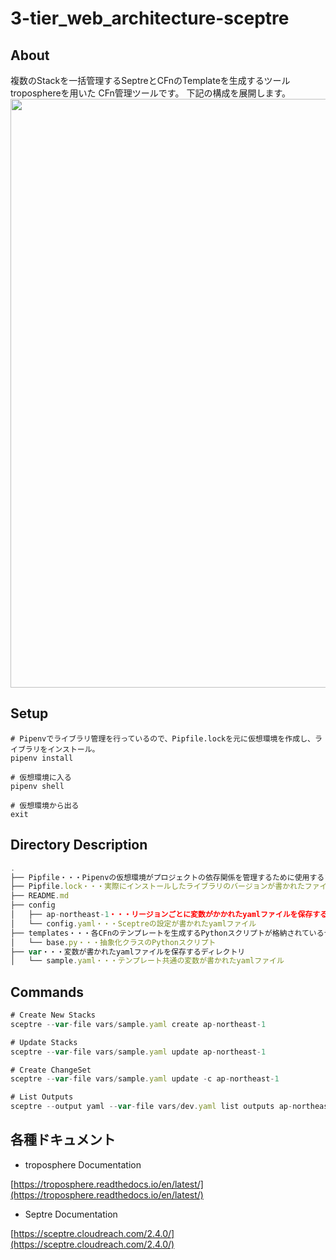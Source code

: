 # 3-tier_web_architecture-sceptre

## About
複数のStackを一括管理するSeptreとCFnのTemplateを生成するツールtroposphereを用いた
CFn管理ツールです。
下記の構成を展開します。
<img src="https://user-images.githubusercontent.com/44140439/97112670-fe72d000-1728-11eb-946a-9609c8da2996.png" width="692px" height="942px">

## Setup
```shell
# Pipenvでライブラリ管理を行っているので、Pipfile.lockを元に仮想環境を作成し、ライブラリをインストール。
pipenv install

# 仮想環境に入る
pipenv shell

# 仮想環境から出る
exit
```


## Directory Description
```jsx
.
├── Pipfile・・・Pipenvの仮想環境がプロジェクトの依存関係を管理するために使用するファイル
├── Pipfile.lock・・・実際にインストールしたライブラリのバージョンが書かれたファイル
├── README.md
├── config
│   ├── ap-northeast-1・・・リージョンごとに変数がかかれたyamlファイルを保存する
│   └── config.yaml・・・Sceptreの設定が書かれたyamlファイル
├── templates・・・各CFnのテンプレートを生成するPythonスクリプトが格納されているディレクトリ
│   └── base.py・・・抽象化クラスのPythonスクリプト
├── var・・・変数が書かれたyamlファイルを保存するディレクトリ
│   └── sample.yaml・・・テンプレート共通の変数が書かれたyamlファイル
```

## Commands

```jsx
# Create New Stacks
sceptre --var-file vars/sample.yaml create ap-northeast-1

# Update Stacks
sceptre --var-file vars/sample.yaml update ap-northeast-1

# Create ChangeSet
sceptre --var-file vars/sample.yaml update -c ap-northeast-1

# List Outputs
sceptre --output yaml --var-file vars/dev.yaml list outputs ap-northeast-1
```

## 各種ドキュメント

- troposphere Documentation

[https://troposphere.readthedocs.io/en/latest/](https://troposphere.readthedocs.io/en/latest/)

- Septre Documentation

[https://sceptre.cloudreach.com/2.4.0/](https://sceptre.cloudreach.com/2.4.0/)


